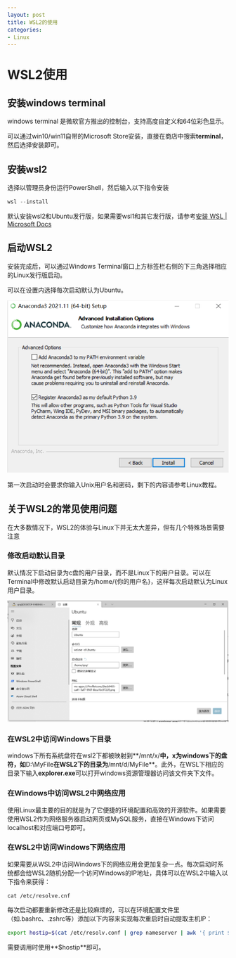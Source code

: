 ```yaml
---
layout: post
title: WSL2的使用
categories:
- Linux
---
```


# WSL2使用

## 安装windows terminal

windows terminal 是微软官方推出的控制台，支持高度自定义和64位彩色显示。

可以通过win10/win11自带的Microsoft Store安装，直接在商店中搜索**terminal**，然后选择安装即可。



## 安装wsl2

选择以管理员身份运行PowerShell，然后输入以下指令安装

```powershell
wsl --install
```

默认安装wsl2和Ubuntu发行版，如果需要wsl1和其它发行版，请参考[安装 WSL | Microsoft Docs](https://docs.microsoft.com/zh-cn/windows/wsl/install)

## 启动WSL2

安装完成后，可以通过Windows Terminal窗口上方标签栏右侧的下三角选择相应的Linux发行版启动。

可以在设置内选择每次启动默认为Ubuntu。

![image-20220124124807715](/img/image-20220124124807715.png)

第一次启动时会要求你输入Unix用户名和密码，剩下的内容请参考Linux教程。

## 关于WSL2的常见使用问题

在大多数情况下，WSL2的体验与Linux下并无太大差异，但有几个特殊场景需要注意

### 修改启动默认目录

默认情况下启动目录为c盘的用户目录，而不是Linux下的用户目录。可以在Terminal中修改默认启动目录为/home/{你的用户名}，这样每次启动默认为Linux用户目录。

![image-20220124165638197](/img/image-20220124165638197.png)

### 在WSL2中访问Windows下目录

windows下所有系统盘符在wsl2下都被映射到**/mnt/x/**中，x为windows下的盘符，如**D:\MyFile**在WSL2下的目录为**/mnt/d/MyFile**。此外，在WSL下相应的目录下输入**explorer.exe**可以打开windows资源管理器访问该文件夹下文件。

### 在Windows中访问WSL2中网络应用

使用Linux最主要的目的就是为了它便捷的环境配置和高效的开源软件。如果需要使用WSL2作为网络服务器启动网页或MySQL服务，直接在Windows下访问localhost和对应端口号即可。

### 在WSL2中访问Windows下网络应用

如果需要从WSL2中访问Windows下的网络应用会更加复杂一点。每次启动时系统都会给WSL2随机分配一个访问Windows的IP地址，具体可以在WSL2中输入以下指令来获得：

```shell
cat /etc/resolve.cnf
```

每次启动都要重新修改还是比较麻烦的，可以在环境配置文件里（如.bashrc、.zshrc等）添加以下内容来实现每次重启时自动提取主机IP：

```bash
export hostip=$(cat /etc/resolv.conf | grep nameserver | awk '{ print $2 }')
```

需要调用时使用**$hostip**即可。
